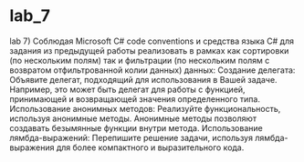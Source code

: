 # lab_7
lab 7)
Соблюдая Microsoft C# code conventions и средства языка С# для задания из предыдущей работы реализовать в рамках как сортировки (по нескольким полям) так и фильтрации (по нескольким полям с возвратом отфильтрованной колии данных) данных:
﻿﻿﻿Создание делегата: Объявите делегат, подходящий для использования в Вашей задаче.
Например, это может быть делегат для работы с функцией, принимающей и возвращающей значения определенного типа.
﻿﻿﻿Использование анонимных методов: Реализуйте функциональность, используя анонимные методы. Анонимные методы позволяют создавать безымянные функции внутри метода.
﻿﻿﻿Использование лямбда-выражений: Перепишите решение задачи, используя лямбда-выражения для более компактного и выразительного кода.
